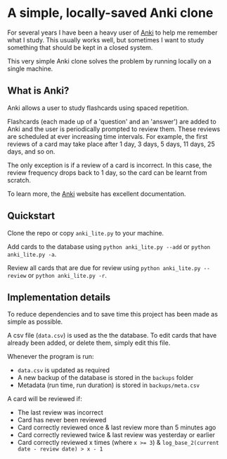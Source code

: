 # A simple, locally-saved Anki clone
For several years I have been a heavy user of [Anki](https://apps.ankiweb.net) to help me remember what I study.
This usually works well, but sometimes I want to study something that should be kept in a closed system.

This very simple Anki clone solves the problem by running locally on a single machine.

## What is Anki?
Anki allows a user to study flashcards using spaced repetition.

Flashcards (each made up of a 'question' and an 'answer') are added to Anki and the user is periodically prompted to review them.
These reviews are scheduled at ever increasing time intervals.
For example, the first reviews of a card may take place after 1 day, 3 days, 5 days, 11 days, 25 days, and so on.

The only exception is if a review of a card is incorrect. In this case, the review frequency drops back to 1 day, so the card can be learnt from scratch.

To learn more, the [Anki](https://apps.ankiweb.net) website has excellent documentation.

## Quickstart
Clone the repo or copy `anki_lite.py` to your machine.

Add cards to the database using `python anki_lite.py --add` or `python anki_lite.py -a`.

Review all cards that are due for review using `python anki_lite.py --review` or `python anki_lite.py -r`.

## Implementation details
To reduce dependencies and to save time this project has been made as simple as possible.

A csv file (`data.csv`) is used as the the database.
To edit cards that have already been added, or delete them, simply edit this file.

Whenever the program is run:
* `data.csv` is updated as required
* A new backup of the database is stored in the `backups` folder
* Metadata (run time, run duration) is stored in `backups/meta.csv`

A card will be reviewed if:
* The last review was incorrect
* Card has never been reviewed
* Card correctly reviewed once & last review more than 5 minutes ago
* Card correctly reviewed twice & last review was yesterday or earlier
* Card correctly reviewed x  times (where `x >= 3`) & `log_base_2(current date - review date) > x - 1`
